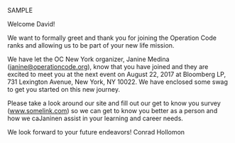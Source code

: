 SAMPLE

Welcome David!

We want to formally greet and thank you for joining the Operation Code ranks and allowing us to be part of your new life mission. 

We have let the OC New York organizer, Janine Medina (janine@operationcode.org), know that you have joined and they are excited to meet you at the next event on August 22, 2017 at Bloomberg LP, 731 Lexington Avenue, New York, NY 10022. We have enclosed some swag to get you started on this new journey. 

Please take a look around our site and fill out our get to know you survey (www.somelink.com) so we can get to know you better as a person and how we caJaninen assist in your learning and career needs.

We look forward to your future endeavors!
Conrad Hollomon

